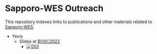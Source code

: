 # Sapporo-WES Outreach

This repository indexes links to publications and other materials related to [Sapporo-WES](https://github.com/sapporo-wes).

- Yevis
  - Slides at [BOSC2022](https://www.open-bio.org/events/bosc-2022/)
    - [![DOI](https://zenodo.org/badge/DOI/10.5281/zenodo.6836320.svg)](https://doi.org/10.5281/zenodo.6836320)
